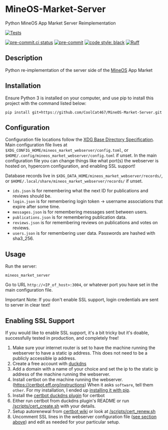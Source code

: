 # MineOS-Market-Server
Python MineOS App Market Server Reimplementation

[![Tests](https://github.com/CoolCat467/MineOS-Market-Server/actions/workflows/tests.yml/badge.svg)](https://github.com/CoolCat467/MineOS-Market-Server/actions/workflows/tests.yml)
<!-- BADGIE TIME -->

[![pre-commit.ci status](https://results.pre-commit.ci/badge/github/CoolCat467/MineOS-Market-Server/main.svg)](https://results.pre-commit.ci/latest/github/CoolCat467/MineOS-Market-Server/main)
[![pre-commit](https://img.shields.io/badge/pre--commit-enabled-brightgreen?logo=pre-commit)](https://github.com/pre-commit/pre-commit)
[![code style: black](https://img.shields.io/badge/code_style-black-000000.svg)](https://github.com/psf/black)
[![Ruff](https://img.shields.io/endpoint?url=https://raw.githubusercontent.com/astral-sh/ruff/main/assets/badge/v2.json)](https://github.com/astral-sh/ruff)

<!-- END BADGIE TIME -->

## Description
Python re-implementation of the server side of the [MineOS](https://github.com/IgorTimofeev/MineOS) App Market

## Installation
Ensure Python 3 is installed on your computer, and use pip to
install this project with the command listed below:

```console
pip install git+https://github.com/CoolCat467/MineOS-Market-Server.git
```

## Configuration
Configuration file locations follow the [XDG Base Directory Specification](https://specifications.freedesktop.org/basedir-spec/basedir-spec-latest.html).
Main configuration file lives at `$XDG_CONFIG_HOME/mineos_market_webserver/config.toml`, or `$HOME/.config/mineos_market_webserver/config.toml` if unset.
In the main configuration file you can change things like what port(s)
the webserver is hosted on, hypercorn configuration, and enabling
SSL support!

Database records live in `$XDG_DATA_HOME/mineos_market_webserver/records/`, or `$HOME/.local/share/mineos_market_webserver/records/` if unset.
- `ids.json` is for remembering what the next ID for publications and reviews should be.
- `login.json` is for remembering login token -> username associations that expire after some time.
- `messages.json` is for remembering messages sent between users.
- `publications.json` is for remembering publication data.
- `reviews.json` is for remembering reviews on publications and votes on reviews.
- `users.json` is for remembering user data. Passwords are hashed with sha3_256.

## Usage
Run the server:
```console
mineos_market_server
```
Go to URL `http://<IP_of_host>:3004`, or whatever port you have set in the main configuration file.

Important Note: If you don't enable SSL support, login credentials are sent to server in clear text!


## Enabling SSL Support
If you would like to enable SSL support, it's a bit tricky but it's doable,
successfully tested in production, and completely free!
1) Make sure your internet router is set to have the machine running
the webserver to have a static ip address. This does not need to be
a publicly accessible ip address.
2) Create a free account with [duckdns](https://www.duckdns.org/)
3) Add a domain with a name of your choice and set the ip to the static ip
address of the machine running the webserver.
4) Install certbot on the machine running the webserver.
(https://certbot.eff.org/instructions)
When it asks `software`, tell them `other`.
For my installation, I ended up [installing it with pip](https://pypi.org/project/certbot/).
5) Install the [certbot duckdns plugin](https://github.com/infinityofspace/certbot_dns_duckdns) for certbot
6) Either run certbot from duckdns plugin's README or run [/scripts/cert_create.sh](https://github.com/CoolCat467/MineOS-Market-Server/blob/main/scripts/cert_create.sh) with your details.
7) Setup autorenewal from [certbot wiki](https://eff-certbot.readthedocs.io/en/latest/using.html#setting-up-automated-renewal) or look at [/scripts/cert_renew.sh](https://github.com/CoolCat467/MineOS-Market-Server/blob/main/scripts/cert_renew.sh)
8) Uncomment SSL lines in the webserver configuration file ([see section above](https://github.com/CoolCat467/MineOS-Market-Server#configuration)) and edit as needed for your particular setup.
